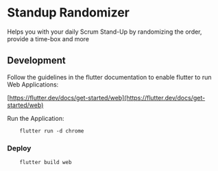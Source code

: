 # Standup Randomizer

Helps you with your daily Scrum Stand-Up by randomizing the order, provide a time-box and more


## Development

Follow the guidelines in the flutter documentation to enable flutter to run Web Applications:

[https://flutter.dev/docs/get-started/web](https://flutter.dev/docs/get-started/web)

Run the Application:
```
    flutter run -d chrome 
```

### Deploy

```
    flutter build web
```